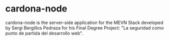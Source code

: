 # cardona-node

cardona-node is the server-side application for the MEVN Stack developed by 
Sergi Bergillos Pedraza for his Final Degree Project: "La seguridad como punto 
de partida del desarrollo web".